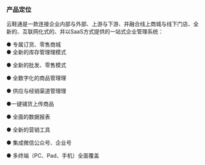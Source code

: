 ### 产品定位

云鞋通是一款连接企业内部与外部、上游与下游、并融合线上商城与线下门店、全新的、互联网化式的、并以SaaS方式提供的一站式企业管理系统：

● 专属订货、零售商城  
● 全新的库存管理理模式

● 全新的批发、零售模式

● 全数字化的商品管理理

● 供应与经销渠道管理理

●一键铺货上传商品

● 全面的数据报表

● 全新的营销工具

● 集成微信公众号、企业号

● 多终端（PC、Pad、手机）全面覆盖

